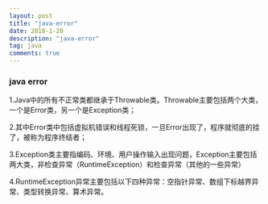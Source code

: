 ```yaml
---
layout: post
title: "java-error"
date: 2018-1-20
description: "java-error"
tag: java
comments: true
---
```

### java error

1.Java中的所有不正常类都继承于Throwable类。Throwable主要包括两个大类，一个是Error类，另一个是Exception类；

2.其中Error类中包括虚拟机错误和线程死锁，一旦Error出现了，程序就彻底的挂了，被称为程序终结者；

3.Exception类主要指编码、环境、用户操作输入出现问题，Exception主要包括两大类，非检查异常（RuntimeException）和检查异常（其他的一些异常）

4.RuntimeException异常主要包括以下四种异常：空指针异常、数组下标越界异常、类型转换异常、算术异常。
